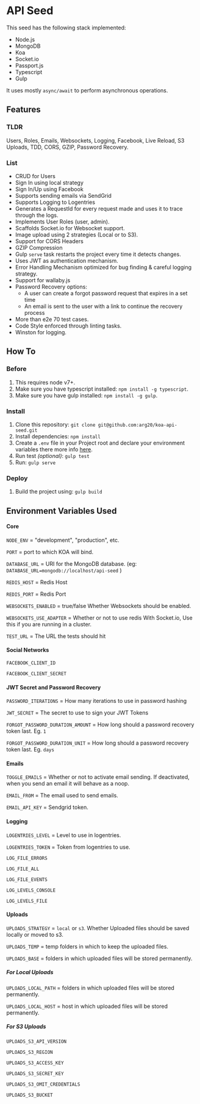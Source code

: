 # API Seed

This seed has the following stack implemented:

* Node.js
* MongoDB
* Koa
* Socket.io
* Passport.js
* Typescript
* Gulp

It uses mostly `async/await` to perform asynchronous operations. 

## Features

### TLDR

Users, Roles, Emails, Websockets, Logging, Facebook, Live Reload, S3 Uploads, TDD, CORS, GZIP, Password Recovery.
  
### List

* CRUD for Users
* Sign In using local strategy
* Sign In/Up using Facebook
* Supports sending emails via SendGrid
* Supports Logging to Logentries
* Generates a RequestId for every request made and uses it to trace through the logs.
* Implements User Roles (user, admin).
* Scaffolds Socket.io for Websocket support.
* Image upload using 2 strategies (Local or to S3).
* Support for CORS Headers
* GZIP Compression
* Gulp `serve` task restarts the project every time it detects changes.
* Uses JWT as authentication mechanism.
* Error Handling Mechanism optimized for bug finding & careful logging strategy.
* Support for wallaby.js
* Password Recovery options:
    * A user can create a forgot password request that expires in a set time
    * An email is sent to the user with a link to continue the recovery process
* More than e2e 70 test cases.
* Code Style enforced through linting tasks.
* Winston for logging.

## How To

### Before
1. This requires node v7+.
2. Make sure you have typescript installed: `npm install -g typescript`.
3. Make sure you have gulp installed: `npm install -g gulp`.

### Install
1. Clone this repository: `git clone git@github.com:arg20/koa-api-seed.git`
2. Install dependencies: `npm install`
3. Create a `.env` file in your Project root and declare your environment variables there more info [here](https://github.com/motdotla/dotenv).
4. Run test _(optional)_: `gulp test`
5. Run: `gulp serve`

### Deploy
1. Build the project using: `gulp build`

## Environment Variables Used

#### Core
`NODE_ENV` = "development", "production", etc.

`PORT` = port to which KOA will bind.

`DATABASE_URL` = URI for the MongoDB database. (eg: `DATABASE_URL=mongodb://localhost/api-seed`
)

`REDIS_HOST` = Redis Host

`REDIS_PORT` = Redis Port

`WEBSOCKETS_ENABLED` = true/false Whether Websockets should be enabled.

`WEBSOCKETS_USE_ADAPTER` = Whether or not to use redis With Socket.io, Use this if you are running in a cluster.

`TEST_URL` = The URL the tests should hit

#### Social Networks
`FACEBOOK_CLIENT_ID`

`FACEBOOK_CLIENT_SECRET`

#### JWT Secret and Password Recovery
`PASSWORD_ITERATIONS` = How many iterations to use in password hashing

`JWT_SECRET` = The secret to use to sign your JWT Tokens

`FORGOT_PASSWORD_DURATION_AMOUNT` = How long should a password recovery token last. Eg. `1`

`FORGOT_PASSWORD_DURATION_UNIT` = How long should a password recovery token last. Eg. `days`

#### Emails
`TOGGLE_EMAILS` = Whether or not to activate email sending. If deactivated, when you send an email it will behave as a noop.

`EMAIL_FROM` = The email used to send emails.

`EMAIL_API_KEY` = Sendgrid token.

#### Logging
`LOGENTRIES_LEVEL` = Level to use in logentries. 

`LOGENTRIES_TOKEN` = Token from logentries to use.

`LOG_FILE_ERRORS`

`LOG_FILE_ALL`

`LOG_FILE_EVENTS`

`LOG_LEVELS_CONSOLE`

`LOG_LEVELS_FILE`

#### Uploads
`UPLOADS_STRATEGY` = `local` or `s3`. Whether Uploaded files should be saved locally or moved to s3.

`UPLOADS_TEMP` = temp folders in which to keep the uploaded files.

`UPLOADS_BASE` = folders in which uploaded files will be stored permanently.

##### For Local Uploads

`UPLOADS_LOCAL_PATH` = folders in which uploaded files will be stored permanently.

`UPLOADS_LOCAL_HOST` = host in which uploaded files will be stored permanently.

##### For S3 Uploads
`UPLOADS_S3_API_VERSION`

`UPLOADS_S3_REGION`

`UPLOADS_S3_ACCESS_KEY`

`UPLOADS_S3_SECRET_KEY`

`UPLOADS_S3_OMIT_CREDENTIALS`

`UPLOADS_S3_BUCKET`